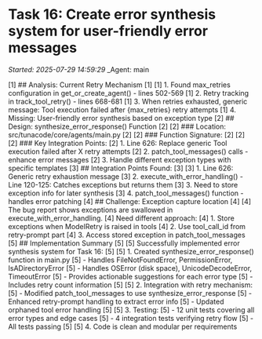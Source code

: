 # Task 16: Create error synthesis system for user-friendly error messages
_Started: 2025-07-29 14:59:29_
_Agent: main

[1] ## Analysis: Current Retry Mechanism
[1] 
[1] 1. Found max_retries configuration in get_or_create_agent() - lines 502-569
[1] 2. Retry tracking in track_tool_retry() - lines 668-681
[1] 3. When retries exhausted, generic message: Tool execution failed after {max_retries} retry attempts
[1] 4. Missing: User-friendly error synthesis based on exception type
[2] ## Design: synthesize_error_response() Function
[2] 
[2] ### Location: src/tunacode/core/agents/main.py
[2] 
[2] ### Function Signature:
[2] 
[2] 
[2] ### Key Integration Points:
[2] 1. Line 626: Replace generic Tool execution failed after X retry attempts
[2] 2. patch_tool_messages() calls - enhance error messages
[2] 3. Handle different exception types with specific templates
[3] ## Integration Points Found:
[3] 
[3] 1. Line 626: Generic retry exhaustion message
[3] 2. execute_with_error_handling() - Line 120-125: Catches exceptions but returns them
[3] 3. Need to store exception info for later synthesis
[3] 4. patch_tool_messages() function - handles error patching
[4] ## Challenge: Exception capture location
[4] 
[4] The bug report shows exceptions are swallowed in execute_with_error_handling.
[4] Need different approach:
[4] 1. Store exceptions when ModelRetry is raised in tools
[4] 2. Use tool_call_id from retry-prompt part
[4] 3. Access stored exception in patch_tool_messages
[5] ## Implementation Summary
[5] 
[5] Successfully implemented error synthesis system for Task 16:
[5] 
[5] 1. Created synthesize_error_response() function in main.py
[5]    - Handles FileNotFoundError, PermissionError, IsADirectoryError
[5]    - Handles OSError (disk space), UnicodeDecodeError, TimeoutError
[5]    - Provides actionable suggestions for each error type
[5]    - Includes retry count information
[5] 
[5] 2. Integration with retry mechanism:
[5]    - Modified patch_tool_messages to use synthesize_error_response
[5]    - Enhanced retry-prompt handling to extract error info
[5]    - Updated orphaned tool error handling
[5] 
[5] 3. Testing:
[5]    - 12 unit tests covering all error types and edge cases
[5]    - 4 integration tests verifying retry flow
[5]    - All tests passing
[5] 
[5] 4. Code is clean and modular per requirements
